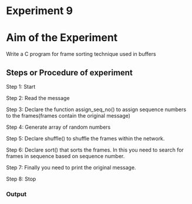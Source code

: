 # Experiment 9

# Aim of the Experiment
Write a C program for frame sorting technique used in buffers

## Steps or Procedure of experiment
Step 1: Start

Step 2: Read the message

Step 3: Declare the function assign_seq_no() to assign sequence numbers to the frames(frames contain the original message)

Step 4: Generate array of random numbers

Step 5: Declare shuffle() to shuffle the frames within the network.

Step 6: Declare sort() that sorts the frames. In this you need to search for frames in sequence based on sequence number.

Step 7: Finally you need to print the original message.

Step 8: Stop

### Output
